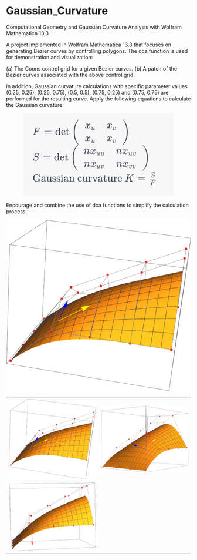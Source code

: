 # Gaussian_Curvature
Computational Geometry and Gaussian Curvature Analysis with Wolfram Mathematica 13.3

A project implemented in Wolfram Mathematica 13.3 that focuses on generating Bezier curves by controlling polygons. 
The dca function is used for demonstration and visualization:

(a) The Coons control grid for a given Bezier curves. 
(b) A patch of the Bezier curves associated with the above control grid.

In addition, Gaussian curvature calculations with specific parameter values 
(0.25, 0.25), (0.25, 0.75), (0.5, 0.5), (0.75, 0.25) and (0.75, 0.75) are performed for the resulting curve.
Apply the following equations to calculate the Gaussian curvature:
<p align="center">
  <img src="https://github.com/bryanliao24/Gaussian_Curvature/blob/main/img/1.PNG" alt="Gaussian Curvature">
</p>
Encourage and combine the use of dca functions to simplify the calculation process.

<p align="center">
  <img src="https://github.com/bryanliao24/Gaussian_Curvature/blob/main/img/2.PNG" alt="Gaussian Curvature">
</p>
<table>
  <tr>
    <td align="center"><img src="https://github.com/bryanliao24/Gaussian_Curvature/blob/main/img/2.PNG" width="400"></td>
    <td align="center"><img src="https://github.com/bryanliao24/Gaussian_Curvature/blob/main/img/3.PNG" width="400"></td>
  </tr>
  <tr>
    <td align="center"><img src="https://github.com/bryanliao24/Gaussian_Curvature/blob/main/img/4.PNG" width="400"></td>
  </tr>
</table>
